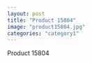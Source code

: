 ```yaml
---
layout: post
title: "Product 15804"
image: "product15804.jpg"
categories: "category1"
---
```

Product 15804
